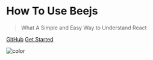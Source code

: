 <!-- ![logo](_media/icon.svg) -->

# How To Use Beejs

> What A Simple and Easy Way to Understand React


[GitHub](https://github.com/biuxbiu)
[Get Started](/base/#Beejs)

![color](#fff)




